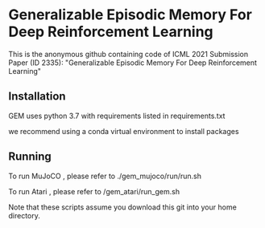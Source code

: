 # Generalizable Episodic Memory For Deep Reinforcement Learning

This is the anonymous github containing code of ICML 2021 Submission Paper (ID 2335): "Generalizable Episodic Memory For Deep Reinforcement Learning"

## Installation
GEM uses python 3.7 with requirements listed in  requirements.txt

we recommend using a conda virtual environment to install packages

## Running

To run MuJoCO , please refer to ./gem_mujoco/run/run.sh

To run Atari , please refer to /gem_atari/run_gem.sh


Note that these scripts assume you download this git into your home directory.
